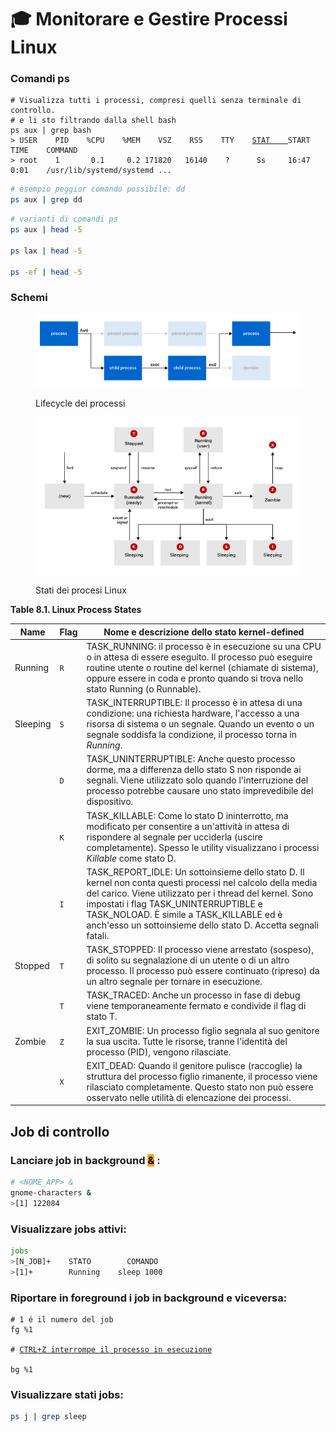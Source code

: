 # 🎓 Monitorare e Gestire Processi Linux

### Comandi ps

<pre class="language-sh"><code class="lang-sh"># Visualizza tutti i processi, compresi quelli senza terminale di controllo.
# e li sto filtrando dalla shell bash
ps aux | grep bash
> USER    PID    %CPU    %MEM    VSZ    RSS    TTY    <a data-footnote-ref href="#user-content-fn-1">STAT    </a>START    TIME    COMMAND
> root    1       0.1     0.2 171820   16140    ?      Ss     16:47    0:01    /usr/lib/systemd/systemd ...
</code></pre>

```sh
# esempio peggior comando possibile: dd
ps aux | grep dd
```

```sh
# varianti di comandi ps
ps aux | head -5

ps lax | head -5

ps -ef | head -5
```

### Schemi

<figure><img src=".gitbook/assets/image (3).png" alt=""><figcaption><p>Lifecycle dei processi</p></figcaption></figure>

<figure><img src=".gitbook/assets/image (4).png" alt=""><figcaption><p>Stati dei procesi Linux</p></figcaption></figure>

**Table 8.1. Linux Process States**

<table data-full-width="true"><thead><tr><th>Name</th><th>Flag</th><th>Nome e descrizione dello stato kernel-defined</th></tr></thead><tbody><tr><td>Running</td><td><code>R</code></td><td>TASK_RUNNING: il processo è in esecuzione su una CPU o in attesa di essere eseguito. Il processo può eseguire routine utente o routine del kernel (chiamate di sistema), oppure essere in coda e pronto quando si trova nello stato Running (o Runnable).</td></tr><tr><td>Sleeping</td><td><code>S</code></td><td>TASK_INTERRUPTIBLE: Il processo è in attesa di una condizione: una richiesta hardware, l'accesso a una risorsa di sistema o un segnale. Quando un evento o un segnale soddisfa la condizione, il processo torna in <em>Running</em>.</td></tr><tr><td></td><td><code>D</code></td><td>TASK_UNINTERRUPTIBLE: Anche questo processo dorme, ma a differenza dello stato S non risponde ai segnali. Viene utilizzato solo quando l'interruzione del processo potrebbe causare uno stato imprevedibile del dispositivo.</td></tr><tr><td></td><td><code>K</code></td><td>TASK_KILLABLE: Come lo stato D ininterrotto, ma modificato per consentire a un'attività in attesa di rispondere al segnale per ucciderla (uscire completamente). Spesso le utility visualizzano i processi <em>Killable</em> come stato D.</td></tr><tr><td></td><td><code>I</code></td><td>TASK_REPORT_IDLE: Un sottoinsieme dello stato D. Il kernel non conta questi processi nel calcolo della media del carico. Viene utilizzato per i thread del kernel. Sono impostati i flag TASK_UNINTERRUPTIBLE e TASK_NOLOAD. È simile a TASK_KILLABLE ed è anch'esso un sottoinsieme dello stato D. Accetta segnali fatali.</td></tr><tr><td>Stopped</td><td><code>T</code></td><td>TASK_STOPPED: Il processo viene arrestato (sospeso), di solito su segnalazione di un utente o di un altro processo. Il processo può essere continuato (ripreso) da un altro segnale per tornare in esecuzione.</td></tr><tr><td></td><td><code>T</code></td><td>TASK_TRACED: Anche un processo in fase di debug viene temporaneamente fermato e condivide il flag di stato T.</td></tr><tr><td>Zombie</td><td><code>Z</code></td><td>EXIT_ZOMBIE: Un processo figlio segnala al suo genitore la sua uscita. Tutte le risorse, tranne l'identità del processo (PID), vengono rilasciate.</td></tr><tr><td></td><td><code>X</code></td><td>EXIT_DEAD: Quando il genitore pulisce (raccoglie) la struttura del processo figlio rimanente, il processo viene rilasciato completamente. Questo stato non può essere osservato nelle utilità di elencazione dei processi.</td></tr></tbody></table>

## Job di controllo

### Lanciare job in background <mark style="background-color:orange;">&</mark>  :

```sh
# <NOME_APP> &
gnome-characters &
>[1] 122084
```

### Visualizzare jobs attivi:

```sh
jobs
>[N_JOB]+    STATO        COMANDO
>[1]+        Running    sleep 1000
```

### Riportare in foreground i job in background e viceversa:&#x20;

<pre class="language-sh"><code class="lang-sh"># 1 é il numero del job
fg %1

# <a data-footnote-ref href="#user-content-fn-2">CTRL+Z interrompe il processo in esecuzione</a>

bg %1
</code></pre>

### Visualizzare stati jobs:&#x20;

```sh
ps j | grep sleep
```



[^1]: IMPORTANTE!!!\
    stato processi

[^2]: !!!!!!!!!!!!!!
